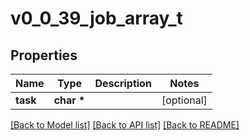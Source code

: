 # v0_0_39_job_array_t

## Properties
Name | Type | Description | Notes
------------ | ------------- | ------------- | -------------
**task** | **char \*** |  | [optional] 

[[Back to Model list]](../README.md#documentation-for-models) [[Back to API list]](../README.md#documentation-for-api-endpoints) [[Back to README]](../README.md)


